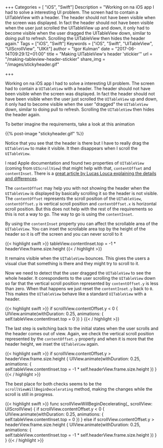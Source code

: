+++
Categories = [ "iOS", "Swift"]
Description = "Working on na iOS app I had to solve a interesting UI problem. The screen had to contain a UITableView with a header. The header should not have been visible when the screen was displayed. In fact the header should not have been visible when the user just scrolled the UITableView up and down, it only had to become visible when the user dragged the UITableView down, similar to doing pull to refresh. Scrolling the UITableView then hides the header again."
Tags = ["iOS", "Swift"]
Keywords = ["iOS", "Swift", "UITableView", "UIScrollView", "UIKit"]
author = "Igor Kulman"
date = "2017-06-14T09:29:12+01:00"
title = "Making UITableView's header 'stickier'"
url = "/making-tableview-header-stickier"
share_img = "/images/stickyheader.gif"

+++

Working on na iOS app I had to solve a interesting UI problem. The screen had to contain a `UITableView` with a header. The header should not have been visible when the screen was displayed. In fact the header should not have been visible when the user just scrolled the `UITableView` up and down, it only had to become visible when the user "dragged" the `UITableView` down, similar to doing pull to refresh. Scrolling the `UITableView` then hides the header again. 

To better imagine the requirements, take a look at this animation

{{% post-image "stickyheader.gif" %}}

Notice that you see that the header is there but I have to really drag the `UITableView` to make it visible. It then disappears when I scroll the `UITableView`. 

<!--more-->

I read Apple documentation and found two properties of `UITableView` (coming from `UIScrollView`) that might help with that, `contentOffset` and `contentInset`. There is a [great article by Lucas Louca explaining the details and differences](https://lucaslouca.com/understanding-the-contentoffset-and-contentinset-properties-of-the-uiscrollview-class/). 

The `contentOffset` may help you with not showing the header when the `UITableView` is displayed by basically scrolling it so the header is not visible. The `contentOffset` represents the scroll position of the  `UITableView`, `contentOffset.y` is vertical scroll position and `contentOffset.x` is horizontal scroll position. But this does not help with the rest of the requirements so this is not a way to go. The way to go is using the `contentInset`. 

By using the `contentInset` property you can affect the scrollable area of the `UITableView`. You can inset the scrollable area top by the height of the header so it is off the screen and you can never scroll to it

{{< highlight swift >}}
tableView.contentInset.top = -1 * headerView.frame.size.height
{{< / highlight >}}

It remains visible when the `UITableView` bounces. This gives the users a visual clue that something is there and they might try to scroll to it. 

Now we need to detect that the user dragged the `UITableView` to see the whole header. It corespondents to the user scrolling the `UITableView` down so far that the vertical scroll position represented by `contentOffset.y` is less than zero. When that happens we just reset the `contentInset.y` back to `0`. This makes the `UITableView` behave like a standard `UITableView` with a header. 

{{< highlight swift >}}
if scrollView.contentOffset.y < 0 {
    UIView.animate(withDuration: 0.25, animations: {
        self.tableView.contentInset.top = 0
    })
}
{{< / highlight >}}

The last step is switching back to the initial states when the user scrolls and the header comes out of view. Again, we check the vertical scroll position represented by the `contentOffset.y` property and when it is more that the header height, we inset the `UITableView` again. 

{{< highlight swift >}}
if scrollView.contentOffset.y > headerView.frame.size.height {
   UIView.animate(withDuration: 0.25, animations: {             
      self.tableView.contentInset.top = -1 * self.headerView.frame.size.height
   })
}
{{< / highlight >}}

The best place for both checks seems to be the `scrollViewWillBeginDecelerating` method, making the changes while the scroll is still in progress.

{{< highlight swift >}}
func scrollViewWillBeginDecelerating(_ scrollView: UIScrollView) {
  if scrollView.contentOffset.y < 0 {
    UIView.animate(withDuration: 0.25, animations: {
      self.tableView.contentInset.top = 0
    })
  } else if scrollView.contentOffset.y > headerView.frame.size.height {
    UIView.animate(withDuration: 0.25, animations: {    
      self.tableView.contentInset.top = -1 * self.headerView.frame.size.height
    })
  }
}
{{< / highlight >}}
